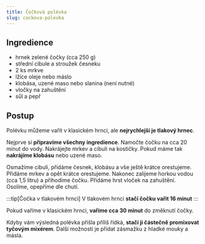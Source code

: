 ```yaml
---
title: Čočková polévka
slug: cockova-polevka
---
```


## Ingredience

- hrnek zelené čočky (cca 250 g)
- střední cibule a stroužek česneku
- 2 ks mrkve
- lžíce oleje nebo máslo
- klobása, uzené maso nebo slanina (není nutné)
- vločky na zahuštění
- sůl a pepř

## Postup

Polévku můžeme vařit v klasickém hrnci, ale **nejrychlejší je tlakový hrnec**.

Nejprve si **připravíme všechny ingredience**. Namočte čočku na cca 20 minut do vody. Nakrájejte mrkev a cibuli na
kostičky. Pokud máme tak **nakrájíme klobásu** nebo uzené maso.

Osmažíme cibuli, přidáme česnek, klobásu a vše ještě krátce orestujeme. Přidáme mrkev a opět krátce orestujeme. Nakonec
zalijeme horkou vodou (cca 1,5 litru) a přihodíme čočku. Přidáme hrst vloček na zahuštění. Osolíme, opepříme dle chutí.

:::tip[Čočka v tlakovém hrnci] V tlakovém hrnci **stačí čočku vařit 16 minut** :::

Pokud vaříme v klasickém hrnci, **vaříme cca 30 minut** do změknutí čočky.

Kdyby vám výsledná polévka přišla příliš řídká, **stačí ji částečně promixovat tyčovým mixérem**. Další možností je
přidat zásmažku z hladké mouky a másla.
